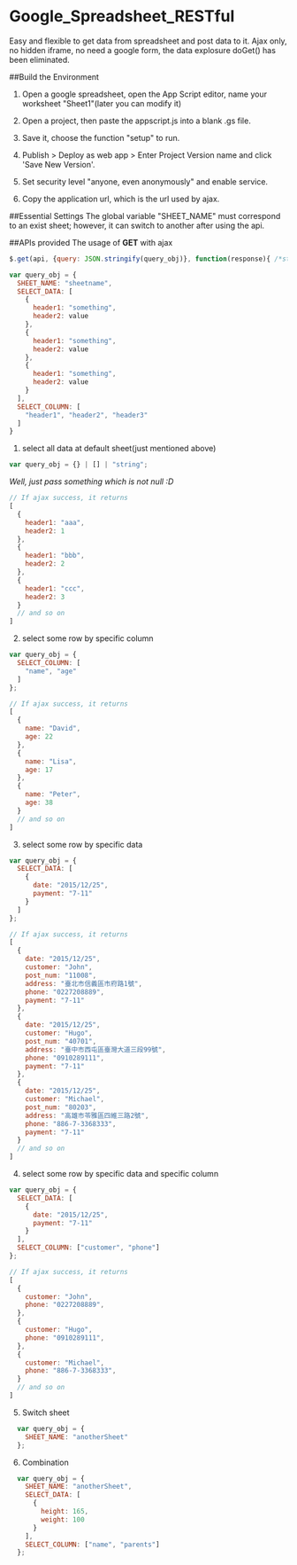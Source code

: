 # Google_Spreadsheet_RESTful
Easy and flexible to get data from spreadsheet and post data to it. Ajax only, no hidden iframe, no need a google form, the data explosure doGet() has been eliminated.

##Build the Environment

1. Open a google spreadsheet, open the App Script editor, name your worksheet "Sheet1"(later you can modify it)

2. Open a project, then paste the appscript.js into a blank .gs file.

3. Save it, choose the function "setup" to run.

4. Publish > Deploy as web app > Enter Project Version name and click 'Save New Version'.

6. Set security level "anyone, even anonymously" and enable service.

7. Copy the application url, which is the url used by ajax.

##Essential Settings
The global variable "SHEET_NAME" must correspond to an exist sheet; however, it can switch to another after using
the api.

##APIs provided
The usage of **GET** with ajax

```javascript
$.get(api, {query: JSON.stringify(query_obj)}, function(response){ /*stmt*/ });
```

```javascript
var query_obj = {
  SHEET_NAME: "sheetname",
  SELECT_DATA: [
    {
      header1: "something",
      header2: value
    },
    {
      header1: "something",
      header2: value
    },
    {
      header1: "something",
      header2: value
    }
  ],
  SELECT_COLUMN: [
    "header1", "header2", "header3"
  ]
}
```

1. select all data at default sheet(just mentioned above)

  ```javascript
  var query_obj = {} | [] | "string";
  ```

   _Well, just pass something which is not null :D_

   

  ```javascript
  // If ajax success, it returns
  [
    {
      header1: "aaa",
      header2: 1
    },
    {
      header1: "bbb",
      header2: 2
    },
    {
      header1: "ccc",
      header2: 3
    }
    // and so on
  ]
  ```

2. select some row by specific column
 
  ```javascript
  var query_obj = {
    SELECT_COLUMN: [
      "name", "age" 
    ]
  };

  // If ajax success, it returns
  [
    {
      name: "David",
      age: 22
    },
    {
      name: "Lisa",
      age: 17
    },
    {
      name: "Peter",
      age: 38
    }
    // and so on
  ]
  ``` 

3. select some row by specific data
 
  ```javascript
  var query_obj = {
    SELECT_DATA: [
      {
        date: "2015/12/25",
        payment: "7-11"
      }
    ]
  };

  // If ajax success, it returns
  [
    {
      date: "2015/12/25",
      customer: "John",
      post_num: "11008",
      address: "臺北市信義區市府路1號",
      phone: "0227208889",
      payment: "7-11"
    },
    {
      date: "2015/12/25",
      customer: "Hugo",
      post_num: "40701",
      address: "臺中市西屯區臺灣大道三段99號",
      phone: "0910289111",
      payment: "7-11"
    },
    {
      date: "2015/12/25",
      customer: "Michael",
      post_num: "80203",
      address: "高雄市苓雅區四維三路2號",
      phone: "886-7-3368333",
      payment: "7-11"
    }
    // and so on
  ]
  ``` 

4. select some row by specific data and specific column
 
  ```javascript
  var query_obj = {
    SELECT_DATA: [
      {
        date: "2015/12/25",
        payment: "7-11"
      }
    ],
    SELECT_COLUMN: ["customer", "phone"]
  };

  // If ajax success, it returns
  [
    {
      customer: "John",
      phone: "0227208889",
    },
    {
      customer: "Hugo",
      phone: "0910289111",
    },
    {
      customer: "Michael",
      phone: "886-7-3368333",
    }
    // and so on
  ]
  ``` 

5. Switch sheet

  ```javascript
    var query_obj = {
      SHEET_NAME: "anotherSheet"
    };
  ```

6. Combination

  ```javascript
    var query_obj = {
      SHEET_NAME: "anotherSheet",
      SELECT_DATA: [
        {
          height: 165,
          weight: 100
        }
      ],
      SELECT_COLUMN: ["name", "parents"]
    };
  ```